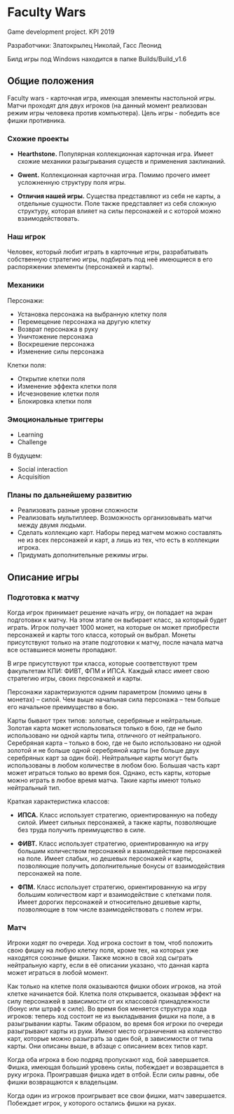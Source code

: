 # Faculty Wars
Game development project. KPI 2019

Разработчики: Златокрылец Николай, Гасс Леонид

Билд игры под Windows находится в папке Builds/Build_v1.6

## Общие положения
Faculty wars - карточная игра, имеющая элементы настольной игры.
Матчи проходят для двух игроков (на данный момент реализован режим игры человека против компьютера).
Цель игры - победить все фишки противника.

### Схожие проекты

* **Hearthstone.** Популярная коллекционная карточная игра. Имеет схожие механики разыгрывания существ и применения заклинаний.

* **Gwent.** Коллекционная карточная игра. Помимо прочего имеет усложненную структуру поля игры.

* **Отличия нашей игры.** Существа представляют из себя не карты, а отдельные сущности. Поле также представляет из себя сложную структуру, которая влияет на силы персонажей и с которой можно взаимодействовать.

### Наш игрок
Человек, который любит играть в карточные игры, разрабатывать собственную стратегию игры, подбирать под неё имеющиеся в его распоряжении элементы (персонажей и карты).

### Механики

Персонажи:
* Установка персонажа на выбранную клетку поля
* Перемещение персонажа на другую клетку
* Возврат персонажа в руку
* Уничтожение персонажа
* Воскрешение персонажа
* Изменение силы персонажа

Клетки поля:
* Открытие клетки поля
* Изменение эффекта клетки поля
* Исчезновение клетки поля
* Блокировка клетки поля

### Эмоциональные триггеры

* Learning
* Challenge

В будущем:
* Social interaction
* Acquisition

### Планы по дальнейшему развитию

* Реализовать разные уровни сложности
* Реализовать мультиплеер. Возможность организовывать матчи между двумя людьми.
* Сделать коллекцию карт. Наборы перед матчем можно составлять не из всех персонажей и карт, а лишь из тех, что есть в коллекции игрока.
* Придумать дополнительные режимы игры.

## Описание игры

### Подготовка к матчу
Когда игрок принимает решение начать игру, он попадает на экран подготовки к матчу.
На этом этапе он выбирает класс, за который будет играть.
Игрок получает 1000 монет, на которые он может приобрести персонажей и карты того класса, который он выбрал.
Монеты присутствуют только на этапе подготовки к матчу, после начала матча все оставшиеся монеты пропадают.

В игре присутствуют три класса, которые соответствуют трем факультетам КПИ: ФИВТ, ФПМ и ИПСА.
Каждый класс имеет свою стратегию игры, своих персонажей и карты.

Персонажи характеризуются одним параметром (помимо цены в монетах) – силой. 
Чем выше начальная сила персонажа – тем больше его начальное преимущество в бою.

Карты бывают трех типов: золотые, серебряные и нейтральные.
Золотая карта может использоваться только в бою, где не было использовано ни одной карты типа, отличного от нейтрального.
Серебряная карта – только в бою, где не было использовано ни одной золотой и не больше одной серебряной карты
(не больше двух серебряных карт за один бой).
Нейтральные карты могут быть использованы в любом количестве в любом бою.
Большая часть карт может играться только во время боя. Однако, есть карты, которые можно играть в любое время матча.
Такие карты имеют только нейтральный тип.

Краткая характеристика классов:
* **ИПСА.** Класс использует стратегию, ориентированную на победу силой.
Имеет сильных персонажей, а также карты, позволяющие без труда получить преимущество в силе.

* **ФИВТ.** Класс использует стратегию, ориентированную на игру большим количеством персонажей
и взаимодействие персонажей на поле. Имеет слабых, но дешевых персонажей и карты, позволяющие
получить дополнительные бонусы от взаимодействия персонажей на поле.

* **ФПМ.** Класс использует стратегию, ориентированную на игру большим количеством карт и взаимодействие с клетками поля.
Имеет дорогих персонажей и относительно дешевые карты, позволяющие в том числе взаимодействовать с полем игры.

### Матч
Игроки ходят по очереди. Ход игрока состоит в том, чтоб положить свою фишку на любую клетку поля, кроме тех, на которых
уже находятся союзные фишки. Также можно в свой ход сыграть нейтральную карту, если в её описании указано, что данная карта
может играться в любой момент.

Как только на клетке поля оказываются фишки обоих игроков, на этой клетке начинается бой. Клетка поля открывается, оказывая
эффект на силу персонажей в зависимости от их классовой принадлежности (бонус или штраф к силе).
Во время боя меняется структура хода игроков: теперь ход состоит не из выкладывания фишки на поле, а в разыгрывании карты.
Таким образом, во время боя игроки по очереди разыгрывают карты из руки. Имеют место ограничения на количество карт,
которые можно разыграть за один бой, в зависимости от типа карты. Они описаны выше, в абзаце с описанием всех типов карт.

Когда оба игрока в бою подряд пропускают ход, бой завершается. Фишка, имеющая больший уровень силы, побеждает и возвращается
в руку игрока. Проигравшая фишка идет в отбой. Если силы равны, обе фишки возвращаются к владельцам.

Когда один из игроков проигрывает все свои фишки, матч завершается. Побеждает игрок, у которого остались фишки на руках.
